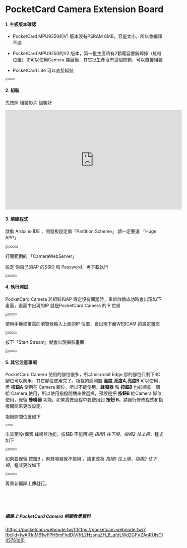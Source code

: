 #  PocketCard Camera Extension Board

#### 1. 主板版本確認

- PocketCard  MPU9250的V1 版本沒有PSRAM 8MB，容量太小，所以會編譯不過

- PocketCard MPU9250的V2 版本，第一批生產時有2顆電容要解焊掉（紅框位置）才可以使用Camera 擴展板，其它批生產沒有這個問題，可以直接組裝

- PocketCard Lite 可以直接組裝


<img src="images/camera/0001.jpg" alt="00000" style="zoom:50%;" />

#### 2. 組裝

先按照 組裝影片 組裝好

<iframe width="560" height="315" src="https://www.youtube.com/embed/6ne-c_xRvqA" title="YouTube video player" frameborder="0" allow="accelerometer; autoplay; clipboard-write; encrypted-media; gyroscope; picture-in-picture" allowfullscreen></iframe>

#### 3. 燒錄程式

啟動 Arduino IDE ，開發板設定值「Partition Scheme」  請一定要選 「Huge APP」

<img src="images/arduino/00005.jpg" alt="00008" style="zoom:67%;" />

打開範例的 「CameraWebServer」

設定 你自己的AP 的SSID 和 Password，再下載執行

<img src="images/camera/0002.jpg" alt="00003" style="zoom:60%;" />

#### 4. 執行測試

PocketCard Camera 若組裝和AP 設定沒有問題時，重新啟動成功時會出現如下畫面，畫面中出現的IP 就是PocketCard Camera 的IP 位置

<img src="images/camera/0003.jpg" alt="00003" style="zoom:60%;" />

使用手機或筆電的瀏覽器輸入上面的IP 位置，會出現下面WEBCAM 的設定畫面

<img src="images/camera/0004.jpg" alt="00003" style="zoom:60%;" />

按下「Start Stream」就會出現攝影畫面

<img src="images/camera/0005.jpg" alt="00003" style="zoom:60%;" />



#### 5. 其它注意事項

PocketCard Camera 使用的腳位很多，所以micro:bit Edge 那的腳位只剩下IIC 腳位可以應用，其它腳位使用完了。板載的感測器 **溫度,亮度A,亮度B** 可以使用，但 **按鈕A** 使用在 Camera 腳位，所以不能使用。**蜂鳴器** 和 **按鈕B** 也必順拿一個給 Camera 使用，所以使用指撥開關來做選擇，預設是把 **按鈕B** 給Camera 腳位使用，保留 **蜂鳴器** 功能。如果實做過程中要使用到 **按鈕 B**，請自行修改程式和指撥開關來更改設定。

指撥開關位置如下

<img src="images/camera/0006.jpg" alt="00003" style="zoom:40%;" />

出貨預設(保留 蜂鳴器功能，按鈕B 不能用)是 *指撥1 往下撥，指撥2 往上撥*，程式如下

<img src="images/camera/0007.jpg" alt="00003" style="zoom:60%;" />

如果要保留 按鈕B ，則蜂鳴器就不能用 ，請更改為 *指撥1 往上撥，指撥2 往下撥*，程式更改如下

<img src="images/camera/0008.jpg" alt="00003" style="zoom:60%;" />

再重新編譯上傳就行。

<br/><br/><br/>

##### 網路上 PocketCard Camera 相關教學資料

[https://pocketcam.webnode.tw/](https://pocketcam.webnode.tw/?fbclid=IwAR1uM91wFPH5mFhdDiVRfL2HzsnaZH_8_qfdLWd2GFVZAnRUlsOI45761d8)


